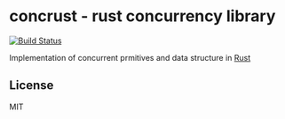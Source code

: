# concrust - rust concurrency library
[![Build Status](https://travis-ci.org/Alex-Diez/concrust.svg?branch=master)](https://travis-ci.org/Alex-Diez/concrust)

Implementation of concurrent prmitives and data structure in [Rust](https://www.rust-lang.org/)

## License
MIT
